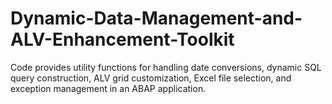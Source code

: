# Dynamic-Data-Management-and-ALV-Enhancement-Toolkit
 Code provides utility functions for handling date conversions, dynamic SQL query construction, ALV grid customization, Excel file selection, and exception management in an ABAP application.
